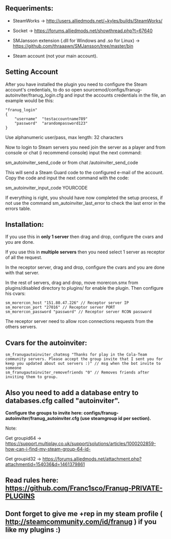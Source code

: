 ## Requeriments:


* SteamWorks -> http://users.alliedmods.net/~kyles/builds/SteamWorks/

* Socket -> https://forums.alliedmods.net/showthread.php?t=67640

* SMJansson extension (.dll for Windows and .so for Linux) -> https://github.com/thraaawn/SMJansson/tree/master/bin

* Steam account (not your main account).

## Setting Account

After you have installed the plugin you need to configure the Steam account's credentials, to do so open sourcemod/configs/franug-autoinviter/franug_login.cfg and input the accounts credentials in the file, an example would be this:
```
"franug_login"
{
	"username"	"testaccountname789"
	"password"	"arandompassword123"
}
```
Use alphanumeric user/pass, max length: 32 characters

Now to login to Steam servers you need join the server as a player and from console or chat (i recommend console) input the next command:

sm_autoinviter_send_code or from chat /autoinviter_send_code

This will send a Steam Guard code to the configured e-mail of the account. Copy the code and input the next command with the code:

sm_autoinviter_input_code YOURCODE

If everything is right, you should have now completed the setup process, if not use the command sm_autoinviter_last_error to check the last error in the errors table.


## Installation:


If you use this in **only 1 server** then drag and drop, configure the cvars and you are done.


If you use this in **multiple servers** then you need select 1 server as receptor of all the request.

In the receptor server, drag and drop, configure the cvars and you are done with that server.

In the rest of servers, drag and drop, move morercon.smx from plugins/disabled directory to plugins/ for enable the plugin. Then configure his cvars:
```
sm_morercon_host "151.80.47.226" // Receptor server IP
sm_morercon_port "27016" // Receptor server PORT
sm_morercon_password "password" // Receptor server RCON password
```

The receptor server need to allow rcon connections requests from the others servers.


## Cvars for the autoinviter:

```
sm_franugautoinviter_chatmsg "Thanks for play in the Cola-Team community servers. Please accept the group invite that I sent you for keep you updated about out servers :)" // msg when the bot invite to someone
sm_franugautoinviter_removefriends "0" // Removes friends after inviting them to group.
```


## Also you need to add a database entry to databases.cfg called "autoinviter".


**Configure the groups to invite here: configs/franug-autoinviter/franug_autoinviter.cfg (use steamgroup id per section).**


Note: 

Get groupid64 -> https://support.multiplay.co.uk/support/solutions/articles/1000202859-how-can-i-find-my-steam-group-64-id-

Get groupid32 -> https://forums.alliedmods.net/attachment.php?attachmentid=154036&d=1461379861



## Read rules here: https://github.com/Franc1sco/Franug-PRIVATE-PLUGINS
## Dont forget to give me +rep in my steam profile ( http://steamcommunity.com/id/franug ) if you like my plugins :)
